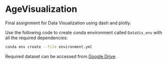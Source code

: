 # AgeVisualization
Final assignment for Data Visualization using dash and plotly.

Use the following code to create conda environment called `DataVis_env` with all the required dependencies:

```bash
conda env create --file environment.yml
```
Required dataset can be accessed from [Google Drive](https://drive.google.com/drive/folders/17D5txs7_4xZzAjq98JpykFl51dpgWYp6?usp=sharing).
